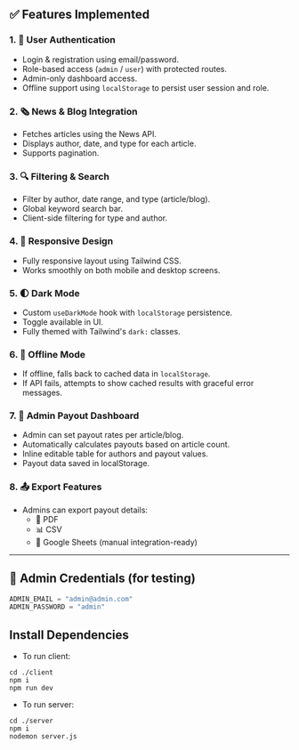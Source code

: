 ## ✅ Features Implemented

### 1. 🔐 User Authentication
- Login & registration using email/password.
- Role-based access (`admin` / `user`) with protected routes.
- Admin-only dashboard access.
- Offline support using `localStorage` to persist user session and role.

### 2. 🗞 News & Blog Integration
- Fetches articles using the News API.
- Displays author, date, and type for each article.
- Supports pagination.

### 3. 🔍 Filtering & Search
- Filter by author, date range, and type (article/blog).
- Global keyword search bar.
- Client-side filtering for type and author.

### 4. 🎨 Responsive Design
- Fully responsive layout using Tailwind CSS.
- Works smoothly on both mobile and desktop screens.

### 5. 🌓 Dark Mode
- Custom `useDarkMode` hook with `localStorage` persistence.
- Toggle available in UI.
- Fully themed with Tailwind's `dark:` classes.

### 6. 📶 Offline Mode
- If offline, falls back to cached data in `localStorage`.
- If API fails, attempts to show cached results with graceful error messages.

### 7. 💸 Admin Payout Dashboard
- Admin can set payout rates per article/blog.
- Automatically calculates payouts based on article count.
- Inline editable table for authors and payout values.
- Payout data saved in localStorage.

### 8. 📤 Export Features
- Admins can export payout details:
  - 📄 PDF
  - 📊 CSV
  - 🔗 Google Sheets (manual integration-ready)

---

## 🧪 Admin Credentials (for testing)

```js
ADMIN_EMAIL = "admin@admin.com"
ADMIN_PASSWORD = "admin"
```

## Install Dependencies

- To run client:
```
cd ./client
npm i
npm run dev
```
- To run server:
```
cd ./server
npm i
nodemon server.js
```